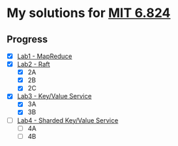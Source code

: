 # My solutions for [MIT 6.824](http://nil.csail.mit.edu/6.824/2018/)

## Progress
- [x] [Lab1 - MapReduce](https://pdos.csail.mit.edu/6.824/labs/lab-1.html)
- [x] [Lab2 - Raft](https://pdos.csail.mit.edu/6.824/labs/lab-raft.html)
  - [x] 2A
  - [x] 2B
  - [x] 2C
- [x] [Lab3 - Key/Value Service](https://pdos.csail.mit.edu/6.824/labs/lab-kvraft.html)
  - [x] 3A
  - [x] 3B
- [ ] [Lab4 - Sharded Key/Value Service](https://pdos.csail.mit.edu/6.824/labs/lab-shard.html)
  - [ ] 4A
  - [ ] 4B
